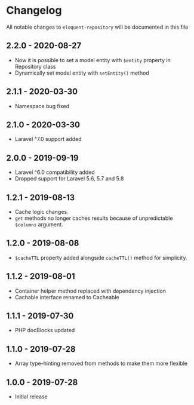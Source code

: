 # Changelog

All notable changes to `eloquent-repository` will be documented in this file

## 2.2.0 - 2020-08-27

- Now it is possible to set a model entity with `$entity` property in Repository class
- Dynamically set model entity with `setEntity()` method

## 2.1.1 - 2020-03-30

- Namespace bug fixed

## 2.1.0 - 2020-03-30

- Laravel ^7.0 support added

## 2.0.0 - 2019-09-19

- Laravel ^6.0 compatibility added
- Dropped support for Laravel 5.6, 5.7 and 5.8

## 1.2.1 - 2019-08-13

- Cache logic changes.
- `get` methods no longer caches results because of unpredictable `$columns` argument.

## 1.2.0 - 2019-08-08

- `$cacheTTL` property added alongside `cacheTTL()` method for simplicity.

## 1.1.2 - 2019-08-01

- Container helper method replaced with dependency injection
- Cachable interface renamed to Cacheable

## 1.1.1 - 2019-07-30

- PHP docBlocks updated

## 1.1.0 - 2019-07-28

- Array type-hinting removed from methods to make them more flexible

## 1.0.0 - 2019-07-28

- Initial release
